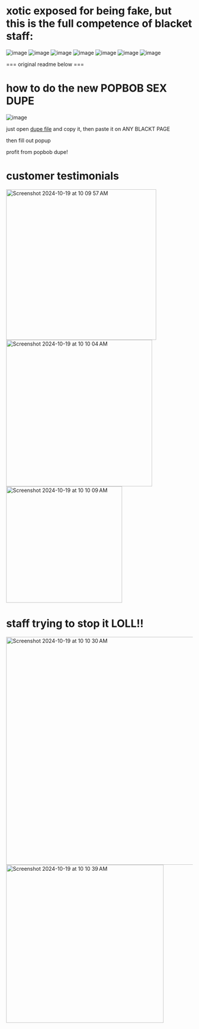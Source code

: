 # xotic exposed for being fake, but this is the full competence of blacket staff:
![image](https://github.com/user-attachments/assets/d6b05d82-dcd8-4cb4-88f9-d4cee97ca8f7)
![image](https://github.com/user-attachments/assets/fe7a78e4-789a-4cb7-97c7-8d210a0e68a3)
![image](https://github.com/user-attachments/assets/b317216b-29ae-426c-a32f-1ae8c1e42dd7)
![image](https://github.com/user-attachments/assets/f868fc90-c2c3-41fa-92aa-df0b1140b9d2)
![image](https://github.com/user-attachments/assets/ad3603d2-c918-4372-8737-4e719ade651d)
![image](https://github.com/user-attachments/assets/c3da7043-4e85-4422-85bf-4ee84246630c)
![image](https://github.com/user-attachments/assets/4340b45f-edca-4e07-8abb-c63b2513871d)

=== original readme below ===

# how to do the new POPBOB SEX DUPE
![image](https://github.com/user-attachments/assets/c7f43dbe-4bb3-4e3d-89f4-2e11d70d9740)

just open [dupe file](./dupe.txt) and copy it, then paste it on ANY BLACKT PAGE

then fill out popup 

profit from popbob dupe!

# customer testimonials
<img width="405" alt="Screenshot 2024-10-19 at 10 09 57 AM" src="https://github.com/user-attachments/assets/e2ba3b08-7c90-46d7-abad-4024c82061f7">
<img width="394" alt="Screenshot 2024-10-19 at 10 10 04 AM" src="https://github.com/user-attachments/assets/3b2741d6-6dc1-43e5-ba1d-1d080c6cd3e4">
<img width="313" alt="Screenshot 2024-10-19 at 10 10 09 AM" src="https://github.com/user-attachments/assets/ec7ad567-408c-4d30-b7a7-ef8d77df40a2">

# staff trying to stop it LOLL!! 

<img width="613" alt="Screenshot 2024-10-19 at 10 10 30 AM" src="https://github.com/user-attachments/assets/9153449d-081f-478b-a554-b803822b522b">
<img width="425" alt="Screenshot 2024-10-19 at 10 10 39 AM" src="https://github.com/user-attachments/assets/b31def63-8091-42a0-ba0e-445a6fbd9c5f">
